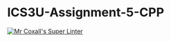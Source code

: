 # ICS3U-Assignment-5-CPP

[![Mr Coxall's Super Linter](https://github.com/Feyi-Akomolafe/ICS3U-Assignment-5-CPP/workflows/Mr%20Coxall's%20Super%20Linter/badge.svg)](https://github.com/Feyi-Akomolafe/Feyi-Akomolafe/ICS3U-Assignment-5-CPP/actions/)

